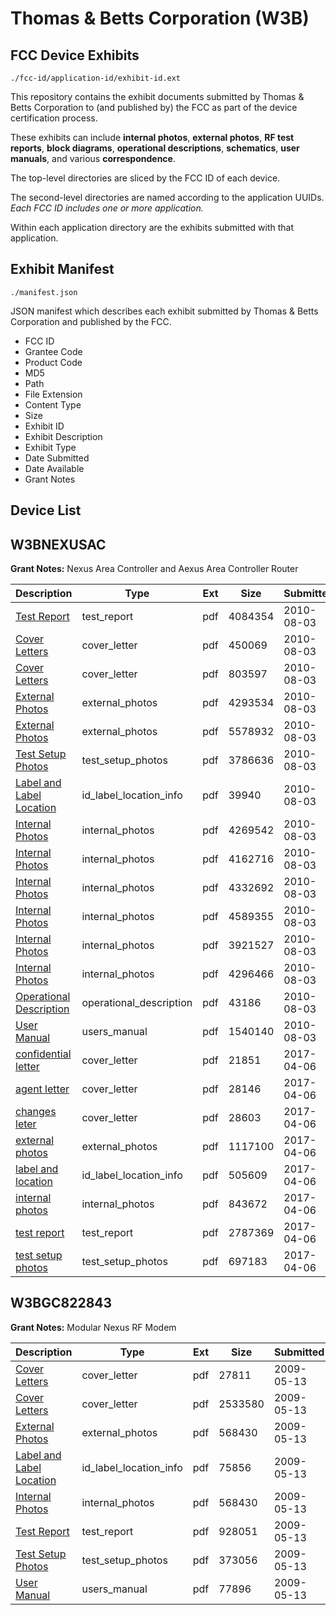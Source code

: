 # Thomas & Betts Corporation (W3B)
## FCC Device Exhibits

```
./fcc-id/application-id/exhibit-id.ext
```

This repository contains the exhibit documents submitted by Thomas & Betts Corporation to (and published by) the FCC as part of the device certification process.

These exhibits can include **internal photos**, **external photos**, **RF test reports**, **block diagrams**, **operational descriptions**, **schematics**, **user manuals**, and various **correspondence**.

The top-level directories are sliced by the FCC ID of each device.

The second-level directories are named according to the application UUIDs. *Each FCC ID includes one or more application.*

Within each application directory are the exhibits submitted with that application. 

## Exhibit Manifest

```
./manifest.json
```

JSON manifest which describes each exhibit submitted by Thomas & Betts Corporation and published by the FCC.

- FCC ID
- Grantee Code
- Product Code
- MD5
- Path
- File Extension
- Content Type
- Size
- Exhibit ID
- Exhibit Description
- Exhibit Type
- Date Submitted
- Date Available
- Grant Notes

## Device List
## W3BNEXUSAC
**Grant Notes:** Nexus Area Controller and Aexus Area Controller Router

| Description | Type | Ext | Size | Submitted | Available |
| ----------- | ---- | --- | ---- | --------- | --------- |
| [Test Report](W3BNEXUSAC/be60a269cdb2a3edf0b0c3a019049ac9/1321371.pdf) | test_report | pdf | 4084354 | 2010-08-03 | 2010-08-04 |
| [Cover Letters](W3BNEXUSAC/be60a269cdb2a3edf0b0c3a019049ac9/1321357.pdf) | cover_letter | pdf | 450069 | 2010-08-03 | 2010-08-04 |
| [Cover Letters](W3BNEXUSAC/be60a269cdb2a3edf0b0c3a019049ac9/1321358.pdf) | cover_letter | pdf | 803597 | 2010-08-03 | 2010-08-04 |
| [External Photos](W3BNEXUSAC/be60a269cdb2a3edf0b0c3a019049ac9/1321359.pdf) | external_photos | pdf | 4293534 | 2010-08-03 | 2010-08-04 |
| [External Photos](W3BNEXUSAC/be60a269cdb2a3edf0b0c3a019049ac9/1321360.pdf) | external_photos | pdf | 5578932 | 2010-08-03 | 2010-08-04 |
| [Test Setup Photos](W3BNEXUSAC/be60a269cdb2a3edf0b0c3a019049ac9/1321372.pdf) | test_setup_photos | pdf | 3786636 | 2010-08-03 | 2010-08-04 |
| [Label and Label Location](W3BNEXUSAC/be60a269cdb2a3edf0b0c3a019049ac9/1321361.pdf) | id_label_location_info | pdf | 39940 | 2010-08-03 | 2010-08-04 |
| [Internal Photos](W3BNEXUSAC/be60a269cdb2a3edf0b0c3a019049ac9/1321362.pdf) | internal_photos | pdf | 4269542 | 2010-08-03 | 2010-08-04 |
| [Internal Photos](W3BNEXUSAC/be60a269cdb2a3edf0b0c3a019049ac9/1321363.pdf) | internal_photos | pdf | 4162716 | 2010-08-03 | 2010-08-04 |
| [Internal Photos](W3BNEXUSAC/be60a269cdb2a3edf0b0c3a019049ac9/1321364.pdf) | internal_photos | pdf | 4332692 | 2010-08-03 | 2010-08-04 |
| [Internal Photos](W3BNEXUSAC/be60a269cdb2a3edf0b0c3a019049ac9/1321365.pdf) | internal_photos | pdf | 4589355 | 2010-08-03 | 2010-08-04 |
| [Internal Photos](W3BNEXUSAC/be60a269cdb2a3edf0b0c3a019049ac9/1321366.pdf) | internal_photos | pdf | 3921527 | 2010-08-03 | 2010-08-04 |
| [Internal Photos](W3BNEXUSAC/be60a269cdb2a3edf0b0c3a019049ac9/1321367.pdf) | internal_photos | pdf | 4296466 | 2010-08-03 | 2010-08-04 |
| [Operational Description](W3BNEXUSAC/be60a269cdb2a3edf0b0c3a019049ac9/1321368.pdf) | operational_description | pdf | 43186 | 2010-08-03 | 2010-08-04 |
| [User Manual](W3BNEXUSAC/be60a269cdb2a3edf0b0c3a019049ac9/1321373.pdf) | users_manual | pdf | 1540140 | 2010-08-03 | 2010-08-04 |
| [confidential letter](W3BNEXUSAC/2508b0423bc59adfb29475fa592587ac/3347107.pdf) | cover_letter | pdf | 21851 | 2017-04-06 | 2017-04-07 |
| [agent letter](W3BNEXUSAC/2508b0423bc59adfb29475fa592587ac/3347108.pdf) | cover_letter | pdf | 28146 | 2017-04-06 | 2017-04-07 |
| [changes leter](W3BNEXUSAC/2508b0423bc59adfb29475fa592587ac/3347109.pdf) | cover_letter | pdf | 28603 | 2017-04-06 | 2017-04-07 |
| [external photos](W3BNEXUSAC/2508b0423bc59adfb29475fa592587ac/3347111.pdf) | external_photos | pdf | 1117100 | 2017-04-06 | 2017-04-07 |
| [label and location](W3BNEXUSAC/2508b0423bc59adfb29475fa592587ac/3347113.pdf) | id_label_location_info | pdf | 505609 | 2017-04-06 | 2017-04-07 |
| [internal photos](W3BNEXUSAC/2508b0423bc59adfb29475fa592587ac/3347115.pdf) | internal_photos | pdf | 843672 | 2017-04-06 | 2017-04-07 |
| [test report](W3BNEXUSAC/2508b0423bc59adfb29475fa592587ac/3347121.pdf) | test_report | pdf | 2787369 | 2017-04-06 | 2017-04-07 |
| [test setup photos](W3BNEXUSAC/2508b0423bc59adfb29475fa592587ac/3347137.pdf) | test_setup_photos | pdf | 697183 | 2017-04-06 | 2017-04-07 |
## W3BGC822843
**Grant Notes:** Modular Nexus RF Modem

| Description | Type | Ext | Size | Submitted | Available |
| ----------- | ---- | --- | ---- | --------- | --------- |
| [Cover Letters](W3BGC822843/7320a6076644e7460ed4a966a38c456d/1109940.pdf) | cover_letter | pdf | 27811 | 2009-05-13 | 2009-05-13 |
| [Cover Letters](W3BGC822843/7320a6076644e7460ed4a966a38c456d/1109941.pdf) | cover_letter | pdf | 2533580 | 2009-05-13 | 2009-05-13 |
| [External Photos](W3BGC822843/7320a6076644e7460ed4a966a38c456d/1109942.pdf) | external_photos | pdf | 568430 | 2009-05-13 | 2009-05-13 |
| [Label and Label Location](W3BGC822843/7320a6076644e7460ed4a966a38c456d/1109944.pdf) | id_label_location_info | pdf | 75856 | 2009-05-13 | 2009-05-13 |
| [Internal Photos](W3BGC822843/7320a6076644e7460ed4a966a38c456d/1109942.pdf) | internal_photos | pdf | 568430 | 2009-05-13 | 2009-05-13 |
| [Test Report](W3BGC822843/7320a6076644e7460ed4a966a38c456d/1109947.pdf) | test_report | pdf | 928051 | 2009-05-13 | 2009-05-13 |
| [Test Setup Photos](W3BGC822843/7320a6076644e7460ed4a966a38c456d/1109948.pdf) | test_setup_photos | pdf | 373056 | 2009-05-13 | 2009-05-13 |
| [User Manual](W3BGC822843/7320a6076644e7460ed4a966a38c456d/1109949.pdf) | users_manual | pdf | 77896 | 2009-05-13 | 2009-05-13 |
